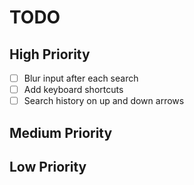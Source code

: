 # TODO

## High Priority

- [ ] Blur input after each search
- [ ] Add keyboard shortcuts
- [ ] Search history on up and down arrows

## Medium Priority

## Low Priority
